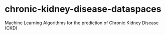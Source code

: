 # chronic-kidney-disease-dataspaces
Machine Learning Algorithms for the prediction of Chronic Kidney Disease (CKD)
